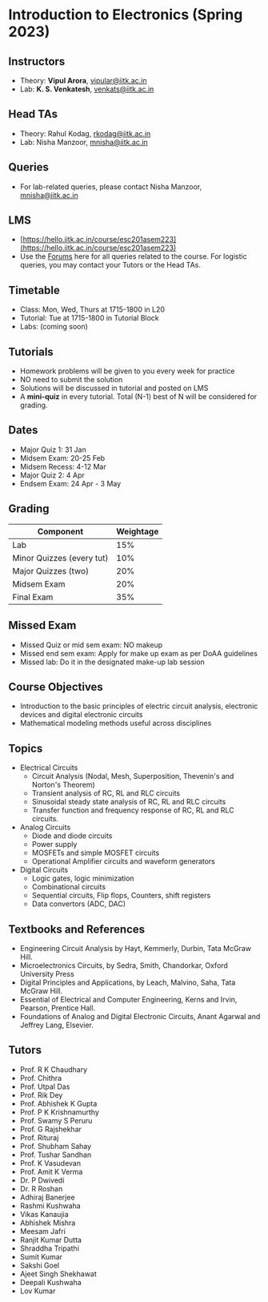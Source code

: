 # Introduction to Electronics (Spring 2023)

## Instructors
- Theory: **Vipul Arora**, vipular@iitk.ac.in
- Lab: **K. S. Venkatesh**, venkats@iitk.ac.in 

## Head TAs
- Theory: Rahul Kodag, rkodag@iitk.ac.in
- Lab: Nisha Manzoor, mnisha@iitk.ac.in 

## Queries
- For lab-related queries, please contact Nisha Manzoor, mnisha@iitk.ac.in

## LMS
- [https://hello.iitk.ac.in/course/esc201asem223](https://hello.iitk.ac.in/course/esc201asem223)
- Use the [Forums](https://hello.iitk.ac.in/esc201asem223/#/forums/general) here for all queries related to the course. For logistic queries, you may contact your Tutors or the Head TAs.

## Timetable
- Class: Mon, Wed, Thurs at 1715-1800 in L20
- Tutorial: Tue at 1715-1800 in Tutorial Block
- Labs: (coming soon)

## Tutorials
- Homework problems will be given to you every week for practice
- NO need to submit the solution
- Solutions will be discussed in tutorial and posted on LMS
- A **mini-quiz** in every tutorial. Total (N-1) best of N will be considered for grading.

## Dates
- Major Quiz 1: 31 Jan
- Midsem Exam: 20-25 Feb
- Midsem Recess: 4-12 Mar
- Major Quiz 2: 4 Apr
- Endsem Exam: 24 Apr - 3 May

<!-- - Quiz 2: 21 Mar
- Quiz 3: 11 Apr -->

## Grading

| Component                | Weightage |
|--------------------------|-----------|
| Lab                      | 15%       |
| Minor Quizzes (every tut)| 10%       |
| Major Quizzes (two)      | 20%       |
| Midsem Exam              | 20%       |
| Final Exam               | 35%       |


## Missed Exam
- Missed Quiz or mid sem exam: NO makeup
- Missed end sem exam: Apply for make up exam as per DoAA guidelines
- Missed lab: Do it in the designated make-up lab session

## Course Objectives
- Introduction to the basic principles of electric circuit analysis, electronic devices and digital electronic circuits
- Mathematical modeling methods useful across disciplines

## Topics
- Electrical Circuits
    - Circuit Analysis (Nodal, Mesh, Superposition, Thevenin's and Norton's Theorem)
    - Transient analysis of RC, RL and RLC circuits
    - Sinusoidal steady state analysis of RC, RL and RLC circuits
    - Transfer function and frequency response of RC, RL and RLC circuits. 
- Analog Circuits
    - Diode and diode circuits
    - Power supply
    - MOSFETs and simple MOSFET circuits
    - Operational Amplifier circuits and waveform generators
- Digital Circuits
    - Logic gates, logic minimization
    - Combinational circuits
    - Sequential circuits, Flip flops, Counters, shift registers
    - Data convertors (ADC, DAC)

## Textbooks and References
- Engineering Circuit Analysis by Hayt, Kemmerly, Durbin, Tata McGraw Hill.​
- Microelectronics Circuits, by Sedra, Smith, Chandorkar​, Oxford University Press​
- Digital Principles and Applications, by Leach, Malvino, ​Saha, Tata McGraw Hill.​
- Essential of Electrical and Computer Engineering, Kerns and Irvin, Pearson, Prentice Hall.
- Foundations of Analog and Digital Electronic Circuits, Anant Agarwal and Jeffrey Lang, Elsevier.

## Tutors
- Prof. R K Chaudhary
- Prof. Chithra
- Prof. Utpal Das
- Prof. Rik Dey
- Prof. Abhishek K Gupta
- Prof. P K Krishnamurthy
- Prof. Swamy S Peruru
- Prof. G Rajshekhar
- Prof. Rituraj
- Prof. Shubham Sahay
- Prof. Tushar Sandhan
- Prof. K Vasudevan
- Prof. Amit K Verma
- Dr. P Dwivedi
- Dr. R Roshan
- Adhiraj Banerjee
- Rashmi Kushwaha
- Vikas Kanaujia 
- Abhishek Mishra
- Meesam Jafri
- Ranjit Kumar Dutta
- Shraddha Tripathi 
- Sumit Kumar 
- Sakshi Goel
- Ajeet Singh Shekhawat 
- Deepali Kushwaha
- Lov Kumar

